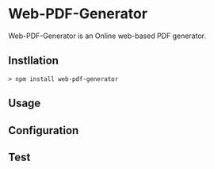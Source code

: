 # Web-PDF-Generator

Web-PDF-Generator is an Online web-based PDF generator.

## Instllation

```
> npm install web-pdf-generator
```

## Usage

## Configuration

## Test
